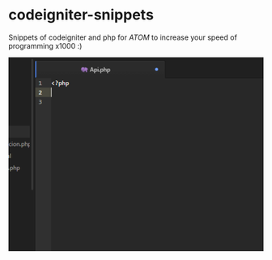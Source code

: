 # codeigniter-snippets
Snippets of codeigniter and php for _ATOM_ to increase your speed of programming x1000 :)

![example-snippet](https://github.com/MartinFlores/codeigniter-snippets/blob/master/img/gif.gif)
